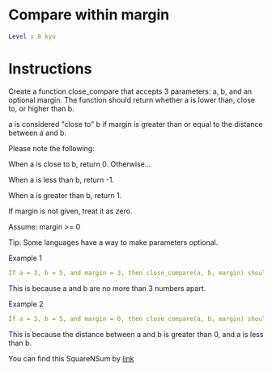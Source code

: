 # Compare within margin

```yaml
Level : 8 kyu
```


# Instructions
Create a function close_compare that accepts 3 parameters: a, b, and an optional margin. The function should return whether a is lower than, close to, or higher than b.

a is considered "close to" b if margin is greater than or equal to the distance between a and b.

Please note the following:

When a is close to b, return 0.
Otherwise...

When a is less than b, return -1.

When a is greater than b, return 1.

If margin is not given, treat it as zero.

Assume: margin >= 0

Tip: Some languages have a way to make parameters optional.


Example 1
```yaml
If a = 3, b = 5, and margin = 3, then close_compare(a, b, margin) should return 0.
```

This is because a and b are no more than 3 numbers apart.

Example 2

```yaml
If a = 3, b = 5, and margin = 0, then close_compare(a, b, margin) should return -1.
```
This is because the distance between a and b is greater than 0, and a is less than b.



You can find this SquareNSum by [link](https://www.codewars.com/kata/56453a12fcee9a6c4700009c/train/java)